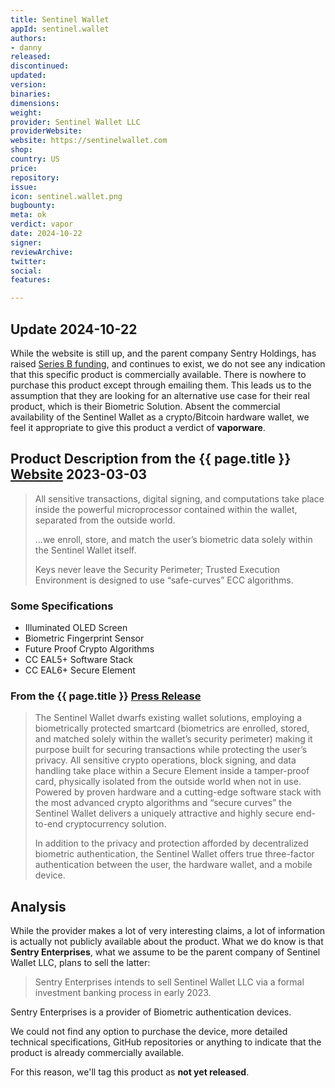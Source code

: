 ```yaml
---
title: Sentinel Wallet
appId: sentinel.wallet
authors:
- danny
released: 
discontinued: 
updated: 
version: 
binaries: 
dimensions: 
weight: 
provider: Sentinel Wallet LLC
providerWebsite: 
website: https://sentinelwallet.com
shop: 
country: US
price: 
repository: 
issue: 
icon: sentinel.wallet.png
bugbounty: 
meta: ok
verdict: vapor
date: 2024-10-22
signer: 
reviewArchive: 
twitter: 
social: 
features: 

---
```


## Update 2024-10-22

While the website is still up, and the parent company Sentry Holdings, has raised [Series B funding](https://www.crunchbase.com/organization/blustor), and continues to exist, we do not see any indication that this specific product is commercially available. There is nowhere to purchase this product except through emailing them. This leads us to the assumption that they are looking for an alternative use case for their real product, which is their Biometric Solution. Absent the commercial availability of the Sentinel Wallet as a crypto/Bitcoin hardware wallet, we feel it appropriate to give this product a verdict of **vaporware**. 

## Product Description from the {{ page.title }} [Website](https://sentinelwallet.com/) 2023-03-03

> All sensitive transactions, digital signing, and computations take place inside the powerful microprocessor contained within the wallet, separated from the outside world.
> 
> ...we enroll, store, and match the user’s biometric data solely within the Sentinel Wallet itself.
> 
> Keys never leave the Security Perimeter; Trusted Execution Environment is designed to use “safe-curves” ECC algorithms.

### Some Specifications 

- Illuminated OLED Screen
- Biometric Fingerprint Sensor
- Future Proof Crypto Algorithms
- CC EAL5+ Software Stack
- CC EAL6+ Secure Element

### From the {{ page.title }} [Press Release](https://sentinelwallet.com/sentry-enterprises-announces-the-worlds-first-security-lab-certified-biometric-cold-storage-crypto-wallet/)

> The Sentinel Wallet dwarfs existing wallet solutions, employing a biometrically protected smartcard (biometrics are enrolled, stored, and matched solely within the wallet’s security perimeter) making it purpose built for securing transactions while protecting the user’s privacy. All sensitive crypto operations, block signing, and data handling take place within a Secure Element inside a tamper-proof card, physically isolated from the outside world when not in use. Powered by proven hardware and a cutting-edge software stack with the most advanced crypto algorithms and “secure curves” the Sentinel Wallet delivers a uniquely attractive and highly secure end-to-end cryptocurrency solution.
> 
> In addition to the privacy and protection afforded by decentralized biometric authentication, the Sentinel Wallet offers true three-factor authentication between the user, the hardware wallet, and a mobile device.

## Analysis 

While the provider makes a lot of very interesting claims, a lot of information is actually not publicly available about the product. What we do know is that **Sentry Enterprises**, what we assume to be the parent company of Sentinel Wallet LLC, plans to sell the latter: 

> Sentry Enterprises intends to sell Sentinel Wallet LLC via a formal investment banking process in early 2023.  

Sentry Enterprises is a provider of Biometric authentication devices. 

We could not find any option to purchase the device, more detailed technical specifications, GitHub repositories or anything to indicate that the product is already commercially available. 

For this reason, we'll tag this product as **not yet released**.


